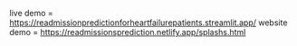 live demo  = https://readmissionpredictionforheartfailurepatients.streamlit.app/
website demo  = https://readmissionsprediction.netlify.app/splashs.html
